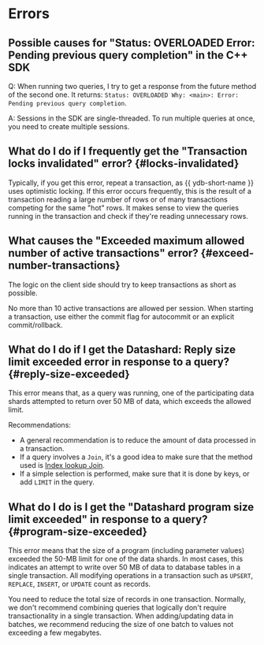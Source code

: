 # Errors

## Possible causes for "Status: OVERLOADED Error: Pending previous query completion" in the C++ SDK

Q: When running two queries, I try to get a response from the future method of the second one. It returns: `Status: OVERLOADED Why: <main>: Error: Pending previous query completion`.

A: Sessions in the SDK are single-threaded. To run multiple queries at once, you need to create multiple sessions.

## What do I do if I frequently get the "Transaction locks invalidated" error? {#locks-invalidated}

Typically, if you get this error, repeat a transaction, as {{ ydb-short-name }} uses optimistic locking. If this error occurs frequently, this is the result of a transaction reading a large number of rows or of many transactions competing for the same "hot" rows. It makes sense to view the queries running in the transaction and check if they're reading unnecessary rows.

## What causes the "Exceeded maximum allowed number of active transactions" error? {#exceed-number-transactions}

The logic on the client side should try to keep transactions as short as possible.

No more than 10 active transactions are allowed per session. When starting a transaction, use either the commit flag for autocommit or an explicit commit/rollback.

## What do I do if I get the Datashard: Reply size limit exceeded error in response to a query? {#reply-size-exceeded}

This error means that, as a query was running, one of the participating data shards attempted to return over 50 MB of data, which exceeds the allowed limit.

Recommendations:

* A general recommendation is to reduce the amount of data processed in a transaction.
* If a query involves a `Join`, it's a good idea to make sure that the method used is [Index lookup Join](../yql.md#index-lookup-join).
* If a simple selection is performed, make sure that it is done by keys, or add `LIMIT` in the query.

## What do I do is I get the "Datashard program size limit exceeded" in response to a query? {#program-size-exceeded}

This error means that the size of a program (including parameter values) exceeded the 50-MB limit for one of the data shards. In most cases, this indicates an attempt to write over 50 MB of data to database tables in a single transaction. All modifying operations in a transaction such as `UPSERT`, `REPLACE`, `INSERT`, or `UPDATE` count as records.

You need to reduce the total size of records in one transaction. Normally, we don't recommend combining queries that logically don't require transactionality in a single transaction. When adding/updating data in batches, we recommend reducing the size of one batch to values not exceeding a few megabytes.
